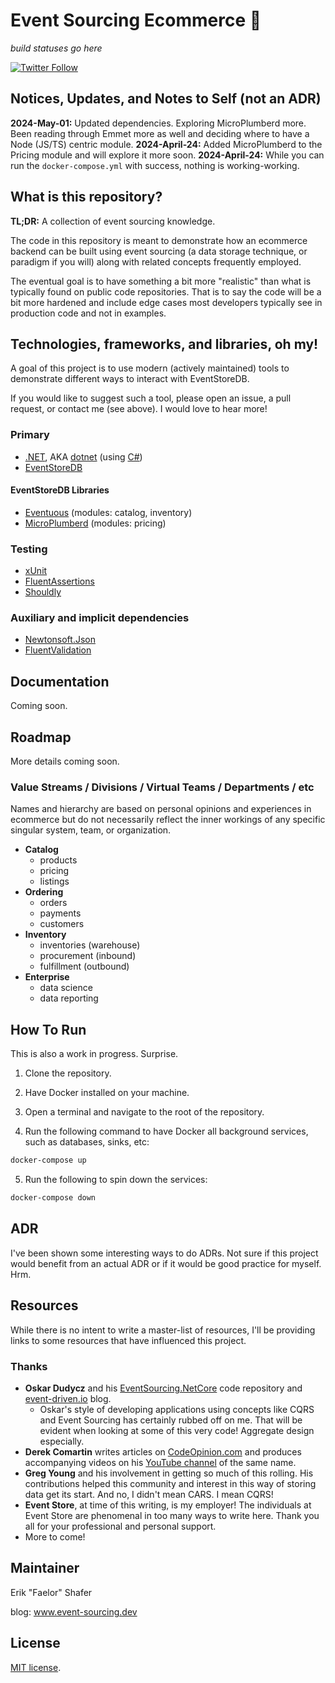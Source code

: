 # Event Sourcing Ecommerce 🛒

*build statuses go here*

[![Twitter Follow](https://img.shields.io/twitter/url?label=reach%20me%20%40Faelor&style=social&url=https%3A%2F%2Ftwitter.com%2Ffaelor)](https://twitter.com/faelor)

## Notices, Updates, and Notes to Self (not an ADR)

**2024-May-01:** Updated dependencies. Exploring MicroPlumberd more. Been reading through Emmet more as well and deciding where to have a Node (JS/TS) centric module.
**2024-April-24:** Added MicroPlumberd to the Pricing module and will explore it more soon.
**2024-April-24:** While you can run the `docker-compose.yml` with success, nothing is working-working.


## What is this repository?

**TL;DR:** A collection of event sourcing knowledge.

The code in this repository is meant to demonstrate how an ecommerce backend can be built using event sourcing (a data storage technique, or paradigm if you will) along with related concepts frequently employed.

The eventual goal is to have something a bit more "realistic" than what is typically found on public code repositories. That is to say the code will be a bit more hardened and include edge cases most developers typically see in production code and not in examples.

## Technologies, frameworks, and libraries, oh my!

A goal of this project is to use modern (actively maintained) tools to demonstrate different ways to interact with EventStoreDB.

If you would like to suggest such a tool, please open an issue, a pull request, or contact me (see above). I would love to hear more!

### Primary

- [.NET](https://dotnet.microsoft.com/), AKA [dotnet](https://dotnet.microsoft.com/) (using [C#](https://learn.microsoft.com/en-us/dotnet/csharp/tour-of-csharp/))
- [EventStoreDB](https://eventstore.com/eventstoredb)

#### EventStoreDB Libraries
- [Eventuous](https://eventuous.dev/) (modules: catalog, inventory)
- [MicroPlumberd](https://github.com/modelingevolution/micro-plumberd) (modules: pricing)

### Testing
- [xUnit](https://github.com/xunit/xunit)
- [FluentAssertions](https://github.com/fluentassertions/fluentassertions)
- [Shouldly](https://github.com/shouldly/shouldly)

### Auxiliary and implicit dependencies
- [Newtonsoft.Json](https://github.com/JamesNK/Newtonsoft.Json)
- [FluentValidation](https://github.com/FluentValidation/FluentValidation)


## Documentation

Coming soon.


## Roadmap

More details coming soon.


### Value Streams / Divisions / Virtual Teams / Departments / etc

Names and hierarchy are based on personal opinions and experiences in ecommerce but do not necessarily reflect the inner workings of any specific singular system, team, or organization.

- **Catalog**
  - products
  - pricing
  - listings
- **Ordering**
  - orders
  - payments
  - customers
- **Inventory**
  - inventories (warehouse)
  - procurement (inbound)
  - fulfillment (outbound)
- **Enterprise**
  - data science
  - data reporting


## How To Run

This is also a work in progress. Surprise.

1) Clone the repository.

2) Have Docker installed on your machine.

3) Open a terminal and navigate to the root of the repository.

4) Run the following command to have Docker all background services, such as databases, sinks, etc:

```bash
docker-compose up
```

5) Run the following to spin down the services:

```bash
docker-compose down
```

## ADR

I've been shown some interesting ways to do ADRs. Not sure if this project would benefit from an actual ADR or if it would be good practice for myself. Hrm.


## Resources

While there is no intent to write a master-list of resources, I'll be providing links to some resources that have influenced this project.


### Thanks

- **Oskar Dudycz** and his [EventSourcing.NetCore](https://github.com/oskardudycz/EventSourcing.NetCore) code repository and [event-driven.io](https://event-driven.io/) blog.
  - Oskar's style of developing applications using concepts like CQRS and Event Sourcing has certainly rubbed off on me. That will be evident when looking at some of this very code! Aggregate design especially.
- **Derek Comartin** writes articles on [CodeOpinion.com](https://codeopinion.com/derek-comartin/) and produces accompanying videos on his [YouTube channel](https://www.youtube.com/@CodeOpinion) of the same name.
- **Greg Young** and his involvement in getting so much of this rolling. His contributions helped this community and interest in this way of storing data get its start. And no, I didn't mean CARS. I mean CQRS!
- **Event Store**, at time of this writing, is my employer! The individuals at Event Store are phenomenal in too many ways to write here. Thank you all for your professional and personal support.
- More to come!


## Maintainer

Erik "Faelor" Shafer

blog: www.event-sourcing.dev


## License

[MIT license](./LICENSE).
